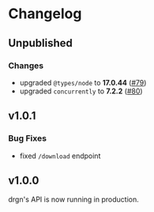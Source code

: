 # Changelog

## Unpublished

### Changes

- upgraded `@types/node` to **17.0.44** ([#79](https://github.com/drgnjs/api/pull/79))
- upgraded `concurrently` to **7.2.2** ([#80](https://github.com/drgnjs/api/pull/80))

## v1.0.1

### Bug Fixes

- fixed `/download` endpoint

## v1.0.0

drgn's API is now running in production.
